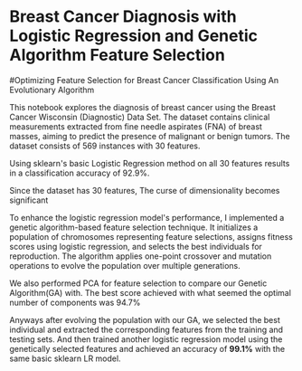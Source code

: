# Breast Cancer Diagnosis with Logistic Regression and Genetic Algorithm Feature Selection

#Optimizing Feature Selection for Breast Cancer Classification Using An Evolutionary Algorithm

This notebook explores the diagnosis of breast cancer using the Breast Cancer Wisconsin (Diagnostic) Data Set. The dataset contains clinical measurements extracted from fine needle aspirates (FNA) of breast masses, aiming to predict the presence of malignant or benign tumors. The dataset consists of 569 instances with 30 features.

Using sklearn's basic Logistic Regression method on all 30 features results in a classification accuracy of 92.9%.

Since the dataset has 30 features, The curse of dimensionality becomes significant

To enhance the logistic regression model's performance, I implemented a genetic algorithm-based feature selection technique. It initializes a population of chromosomes representing feature selections, assigns fitness scores using logistic regression, and selects the best individuals for reproduction. The algorithm applies one-point crossover and mutation operations to evolve the population over multiple generations.

We also performed PCA for feature selection to compare our Genetic Algorithm(GA) with. The best score achieved with what seemed the optimal number of components was 94.7%

Anyways after evolving the population with our GA, we selected the best individual and extracted the corresponding features from the training and testing sets. And then trained another logistic regression model using the genetically selected features and achieved an accuracy of **99.1%** with the same basic sklearn LR model.
